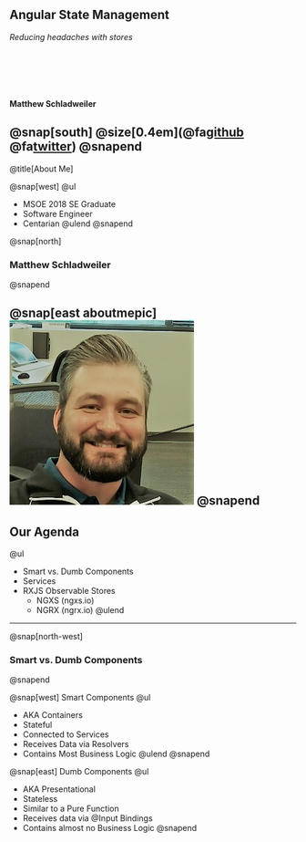## Angular State Management

*Reducing headaches with stores*

<p style="margin-top: 100px; font-weight: bold;">Matthew Schladweiler</p>

@snap[south]
@size[0.4em](@fa[github](BlackbeardMatt)     @fa[twitter](BlackbeardMatt))
@snapend
---
@title[About Me]

@snap[west]
@ul[](false)
* MSOE 2018 SE Graduate
* Software Engineer
* Centarian
@ulend
@snapend

@snap[north]
### Matthew Schladweiler
@snapend

@snap[east aboutmepic]
![ProfilePic](assets/img/me.jpg)
@snapend
---
## Our Agenda

@ul
- Smart vs. Dumb Components
- Services
- RXJS Observable Stores
    - NGXS (ngxs.io)
    - NGRX (ngrx.io)
@ulend
---
@snap[north-west]
### Smart vs. Dumb Components
@snapend

@snap[west]
Smart Components
@ul
- AKA Containers
- Stateful
- Connected to Services
- Receives Data via Resolvers
- Contains Most Business Logic
@ulend
@snapend

@snap[east]
Dumb Components
@ul
- AKA Presentational
- Stateless
- Similar to a Pure Function
- Receives data via @Input Bindings
- Contains almost no Business Logic
@snapend

